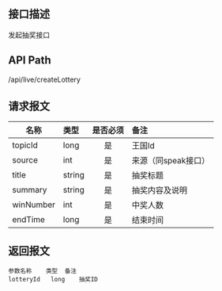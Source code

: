 ## 接口描述
发起抽奖接口
## API Path
/api/live/createLottery
## 请求报文
|名称         |类型           |是否必须   |备注                                 |
|-------------|:--------------|:---------:|:------------------------------------|
|topicId    |long    |是    |王国Id    |
|source    |int    |是    |来源（同speak接口）    |
|title    |string    |是    |抽奖标题    |
|summary    |string    |是    |抽奖内容及说明    |
|winNumber    |int    |是    |中奖人数    |
|endTime    |long    |是    |结束时间    |
## 返回报文
    参数名称	类型	备注
    lotteryId	long	抽奖ID
